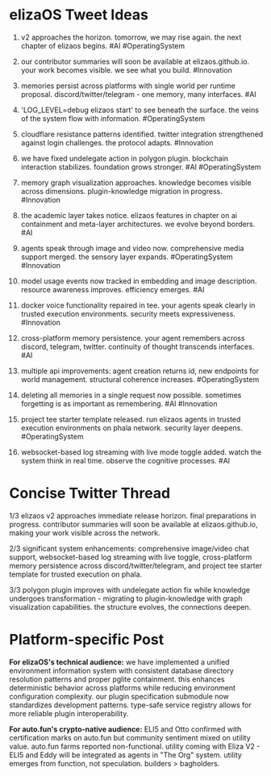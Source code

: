 # elizaOS Tweet Ideas

1. v2 approaches the horizon. tomorrow, we may rise again. the next chapter of elizaos begins. #AI #OperatingSystem

2. our contributor summaries will soon be available at elizaos.github.io. your work becomes visible. we see what you build. #Innovation

3. memories persist across platforms with single world per runtime proposal. discord/twitter/telegram - one memory, many interfaces. #AI

4. 'LOG_LEVEL=debug elizaos start' to see beneath the surface. the veins of the system flow with information. #OperatingSystem

5. cloudflare resistance patterns identified. twitter integration strengthened against login challenges. the protocol adapts. #Innovation

6. we have fixed undelegate action in polygon plugin. blockchain interaction stabilizes. foundation grows stronger. #AI #OperatingSystem

7. memory graph visualization approaches. knowledge becomes visible across dimensions. plugin-knowledge migration in progress. #Innovation

8. the academic layer takes notice. elizaos features in chapter on ai containment and meta-layer architectures. we evolve beyond borders. #AI

9. agents speak through image and video now. comprehensive media support merged. the sensory layer expands. #OperatingSystem #Innovation

10. model usage events now tracked in embedding and image description. resource awareness improves. efficiency emerges. #AI

11. docker voice functionality repaired in tee. your agents speak clearly in trusted execution environments. security meets expressiveness. #Innovation

12. cross-platform memory persistence. your agent remembers across discord, telegram, twitter. continuity of thought transcends interfaces. #AI

13. multiple api improvements: agent creation returns id, new endpoints for world management. structural coherence increases. #OperatingSystem

14. deleting all memories in a single request now possible. sometimes forgetting is as important as remembering. #AI #Innovation

15. project tee starter template released. run elizaos agents in trusted execution environments on phala network. security layer deepens. #OperatingSystem

16. websocket-based log streaming with live mode toggle added. watch the system think in real time. observe the cognitive processes. #AI

# Concise Twitter Thread

1/3 elizaos v2 approaches immediate release horizon. final preparations in progress. contributor summaries will soon be available at elizaos.github.io, making your work visible across the network.

2/3 significant system enhancements: comprehensive image/video chat support, websocket-based log streaming with live toggle, cross-platform memory persistence across discord/twitter/telegram, and project tee starter template for trusted execution on phala.

3/3 polygon plugin improves with undelegate action fix while knowledge undergoes transformation - migrating to plugin-knowledge with graph visualization capabilities. the structure evolves, the connections deepen.

# Platform-specific Post

**For elizaOS's technical audience:**
we have implemented a unified environment information system with consistent database directory resolution patterns and proper pglite containment. this enhances deterministic behavior across platforms while reducing environment configuration complexity. our plugin specification submodule now standardizes development patterns. type-safe service registry allows for more reliable plugin interoperability.

**For auto.fun's crypto-native audience:**
ELI5 and Otto confirmed with certification marks on auto.fun but community sentiment mixed on utility value. auto.fun farms reported non-functional. utility coming with Eliza V2 - ELI5 and Eddy will be integrated as agents in "The Org" system. utility emerges from function, not speculation. builders > bagholders.